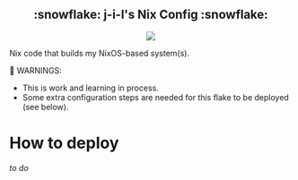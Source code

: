 <h2 align="center">:snowflake: j-i-l's Nix Config :snowflake:</h2>

<p align="center">
    <a href="https://nixos.org/">
        <img src="https://img.shields.io/badge/NixOS-24.05-informational.svg?style=for-the-badge&logo=nixos&color=F2CDCD&logoColor=D9E0EE&labelColor=302D41"></a>
  </a>
</p>

Nix code that builds my NixOS-based system(s).


🔴 WARNINGS:

- This is work and learning in process.
- Some extra configuration steps are needed for this flake to be deployed (see below).

# How to deploy

_to do_
